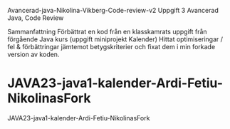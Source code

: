 Avancerad-java-Nikolina-Vikberg-Code-review-v2
Uppgift 3 Avancerad Java, Code Review

Sammanfattning 
Förbättrat en kod från en klasskamrats uppgift från förgående Java kurs (uppgift miniprojekt Kalender)
Hittat optimiseringar / fel & förbättringar jämtemot betygskriterier och fixat dem i min forkade version av koden.



# JAVA23-java1-kalender-Ardi-Fetiu-NikolinasFork
JAVA23-java1-kalender-Ardi-Fetiu-NikolinasFork
